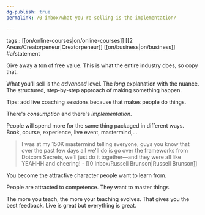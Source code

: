 ```yaml
---
dg-publish: true
permalink: /0-inbox/what-you-re-selling-is-the-implementation/

---
```


tags:: [[on/online-courses\|on/online-courses]] [[2 Areas/Creatorpeneur\|Creatorpeneur]] [[on/business\|on/business]] #a/statement 

Give away a ton of free value. This is what the entire industry does, so copy that.

What you'll sell is the *advanced* level. The *long* explanation with the nuance. The structured, step-by-step approach of making something happen.

Tips: add live coaching sessions because that makes people do things.

There's *consumption* and there's *implementation*.

People will spend more for the same thing packaged in different ways. Book, course, experience, live event, mastermind,...

> I was at my 150K mastermind telling everyone, guys you know that over the past few days all we'll do is go over the frameworks from Dotcom Secrets, we'll just do it together—and they were all like YEAHHH and cheering! - [[0 Inbox/Russell Brunson\|Russell Brunson]]

You become the attractive character people want to learn from.

People are attracted to competence. They want to master things.

The more you teach, the more your teaching evolves. That gives you the best feedback. Live is great but everything is great.